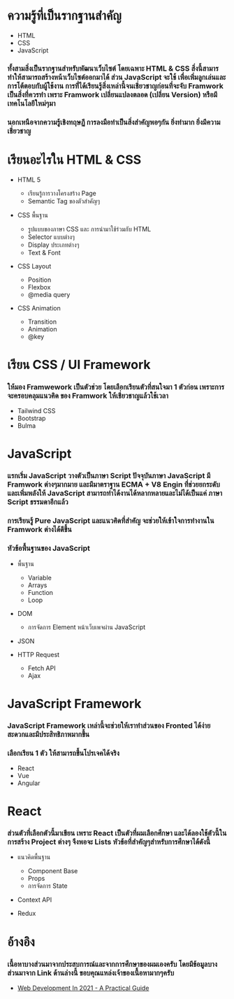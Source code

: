 # ความรู้ที่เป็นรากฐานสำคัญ

- HTML
- CSS
- JavaScript

### ทั้งสามสิ่งเป็นรากฐานสำหรับพัฒนาเว็บไซต์ โดยเฉพาะ HTML & CSS สิ่งนี้สามารทำให้สามารถสร้างหน้าเว็บไซต์ออกมาได้ ส่วน JavaScript จะใช้ เพื่อเพิ่มลูกเล่นและการโต้ตอบกับผู้ใช้งาน การที่่ได้เรียนรู้สิ่งเหล่านี้จนเชี่ยวชาญก่อนที่จะจับ Framwork เป็นสิ่งที่ควรทำ เพราะ Framwork เปลี่ยนแปลงตลอด (เปลี่ยน Version) หรือมีเทคโนโลยีใหม่ๆมา

### นอกเหนือจากความรู้เชิงทฤษฏี การลงมือทำเป็นสิ่งสำคัญพอๆกัน ยิ่งทำมาก ยิ่งมีความเชี่ยวชาญ

# เรียนอะไรใน HTML & CSS

- HTML 5

  - เรียนรู้การวางโครงสร้าง Page
  - Semantic Tag ของตัวสำคัญๆ

- CSS พื้นฐาน

  - รูปแบบของภาษา CSS และ การนำมาใช้ร่วมกับ HTML
  - Selector แบบต่างๆ
  - Display ประเภทต่างๆ
  - Text & Font

- CSS Layout

  - Position
  - Flexbox
  - @media query

- CSS Animation
  - Transition
  - Animation
  - @key

# เรียน CSS / UI Framework

### ให้มอง Framwework เป็นตัวช่วย โดยเลือกเรียนตัวที่สนใจมา 1 ตัวก่อน เพราะการจะครอบคลุมแนวคิด ของ Framwork ให้เชี่ยวชาญแล้วใช้เวลา

- Tailwind CSS
- Bootstrap
- Bulma

# JavaScript

### แรกเริ่ม JavaScript วางตัวเป็นภาษา Script ปัจจุบันภาษา JavaScript มี Framwork ต่างๆมากมาย และมีมาตราฐาน ECMA + V8 Engin ที่ช่วยยกระดับและเพิ่มพลังให้ JavaScript สามารถทำได้งานได้หลากหลายและไม่ได้เป็นแค่ ภาษา Script ธรรมดาอีกแล้ว

### การเรียนรู้ Pure JavaScript และแนวคิดที่สำคัญ จะช่วยให้เข้าใจการทำงานใน Framwork ต่างได้ดีขึ้น

### หัวข้อพื้นฐานของ JavaScript

- พื้นฐาน

  - Variable
  - Arrays
  - Function
  - Loop

- DOM
  - การจัดการ Element หน้าเว็บเพจผ่าน JavaScript
- JSON

- HTTP Request
  - Fetch API
  - Ajax

# JavaScript Framework

### JavaScript Framework เหล่านี้จะช่วยให้เราทำส่วนของ Fronted ได้ง่าย สะดวกและมีประสิทธิภาพมากขึ้น

### เลือกเรียน 1 ตัว ให้สามารถขึ้นโปรเจคได้จริง

- React
- Vue
- Angular

# React

### ส่วนตัวที่เลือกตัวนี้มาเขียน เพราะ React เป็นตัวที่ผมเลือกศึกษา และได้ลองใช้ตัวนี้ในการสร้าง Project ต่างๆ จึงพอจะ Lists หัวข้อที่สำคัญๆสำหรับการศึกษาได้ดังนี้

- แนวคิดพื้นฐาน

  - Component Base
  - Props
  - การจัดการ State

- Context API
- Redux

# อ้างอิง

### เนื้อหาบางส่วนมาจากประสบการณ์และจากการศึกษาของผมเองครับ โดยมีข้อมูลบางส่วนมาจาก Link ด้านล่างนี้ ขอบคุณแหล่งเจ้าของเนื้อหามากๆครับ

- [Web Development In 2021 - A Practical Guide](https://youtu.be/VfGW0Qiy2I0)
